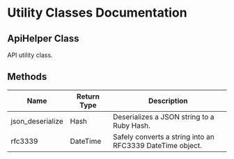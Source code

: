 
# Utility Classes Documentation

## ApiHelper Class

API utility class.

## Methods

| Name | Return Type | Description |
|  --- | --- | --- |
| json_deserialize | Hash | Deserializes a JSON string to a Ruby Hash. |
| rfc3339 | DateTime | Safely converts a string into an RFC3339 DateTime object. |

